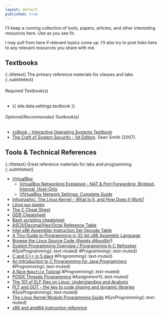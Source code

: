 ```yaml
---
layout: default
published: true
---
```


I'll keep a running collection of tools, papers, articles, and other interesting resources here.
Use as you see fit.

I may pull from here if relevant topics come up.
I'll also try to post links here to any relevant resources you share with me.

## Textbooks
{:.titletext}
The primary reference materials for classes and labs
{:.subtitletext}

###### Required Textbook(s)
- {{ site.data.settings.textbook }} <br/>

###### Optional/Recommended Textbook(s)

- [zyBook - Interactive Operating Systems Textbook](https://learn.zybooks.com/zybook/MONTANACSCI460PetersFall2019)
- [The Craft of System Security - 1st Edition](https://www.amazon.com/Craft-System-Security-Sean-Smith/dp/0321434838). Sean Smith (2007).

## Tools & Technical References
{:.titletext}
Great reference materials for labs and programming
{:.subtitletext}

<!-- - [Wireshark](https://www.wireshark.org) -->
- [VirtualBox](https://www.virtualbox.org)
  - [VirtualBox Networking Explained - NAT & Port Forwarding, Bridged, Internal, Host-Only](https://youtu.be/cDF4X7RmV4Q)
  - [VfirtualBox Network Settings: Complete Guide](https://www.nakivo.com/blog/virtualbox-network-setting-guide/)
- [Infographic: The Linux Kernel - What Is It, and How Does It Work?](https://www.cyberciti.biz/media/new/cms/2017/04/how-does-linux-kernel-works-explained.png)
- [Linux `man` pages](http://man7.org/linux/man-pages/dir_all_alphabetic.html)
- [The C Cheat Sheet](files/the-C-cheat-sheet.pdf)
- [GDB Cheatsheet](https://darkdust.net/files/GDB%20Cheat%20Sheet.pdf)
- [Bash scripting cheatsheet](https://devhints.io/bash)
- [ASCII/Decimal/Hex/Octal Reference Table](https://i.stack.imgur.com/mij6M.jpg)
- [Intel x86 Assembler Instruction Set Opcode Table](http://sparksandflames.com/files/x86InstructionChart.html)
- [A Tiny Guide to Programming in 32-bit x86 Assembly Language]({{site.data.settings.reading}}/tiny-guide-to-x86-assembly.pdf)
- [Browse the Linux Source Code *(thanks @bootlin!)*](https://elixir.bootlin.com/linux/latest/source)
- [System Programming Overview / Programming in C Refresher](http://www.lysator.liu.se/c/bwk-tutor.html) *#SysProgramming*{:.text-muted} *#Programming*{:.text-muted}
- [C and C++ in 5 days]({{site.data.settings.reading}}/C-in-5-days.pdf) *#Programming*{:.text-muted}
- [An Introduction to C Programming for Java Programmers]({{site.data.settings.reading}}/intro-to-C-for-java-programmers.pdf) *#Programming*{:.text-muted}
- [A Nice `Makefile` Tutorial](https://gist.github.com/isaacs/62a2d1825d04437c6f08) *#Programming*{:.text-muted}
- [POSIX Threads Programming](https://computing.llnl.gov/tutorials/pthreads/) *#Assignment1*{:.text-muted}
- [The 101 of ELF files on Linux: Understanding and Analysis](https://linux-audit.com/elf-binaries-on-linux-understanding-and-analysis/)
- [PLT and GOT - the key to code sharing and dynamic libraries](https://www.technovelty.org/linux/plt-and-got-the-key-to-code-sharing-and-dynamic-libraries.html) *#SysProgramming*{:.text-muted}
- [The Linux Kernel Module Programming Guide]({{site.data.settings.reading}}/readme-linux-kernel-programming-lkmpg.pdf) *#SysProgramming*{:.text-muted}
- [x86 and amd64 instruction reference](https://www.felixcloutier.com/x86/)

<!-- ## Articles, Research Papers, Feeds, Reading Lists -->
<!-- {:.titletext} -->
<!-- Where you might find other helpful and/or interesting information -->
<!-- {:.subtitletext} -->
